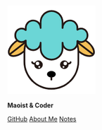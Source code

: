 ![Logo.png](img/logo.png)

**Maoist & Coder**

[GitHub](https://github.com/CNYuYang/)  [About Me](#about-me) [Notes](notes.md) 

